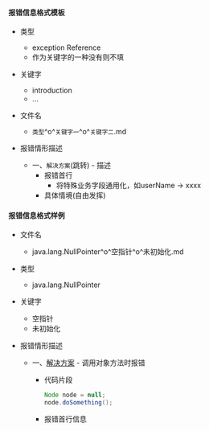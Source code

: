 #### 报错信息格式模板

* 类型
    * exception Reference
    * 作为关键字的一种没有则不填


* 关键字
    * introduction
    * ...

* 文件名
    * `类型`^o^`关键字一`^o^`关键字二`.md

* 报错情形描述
    * 一、`解决方案`(跳转) - 描述
        * 报错首行
            * 将特殊业务字段通用化，如userName -> xxxx
        * 具体情境(自由发挥)


#### 报错信息格式样例


* 文件名
    * java.lang.NullPointer^o^空指针^o^未初始化.md

* 类型
    * java.lang.NullPointer

* 关键字
    * 空指针
    * 未初始化

* 报错情形描述
    * 一、[解决方案](../sulotion/javaBasic/java.lang.NullPointer^o^空指针^o^未初始化^w^solution1.md) - 调用对象方法时报错
        * 代码片段
        
            ```java
            Node node = null;
            node.doSomething();
            ```

        * 报错首行信息

